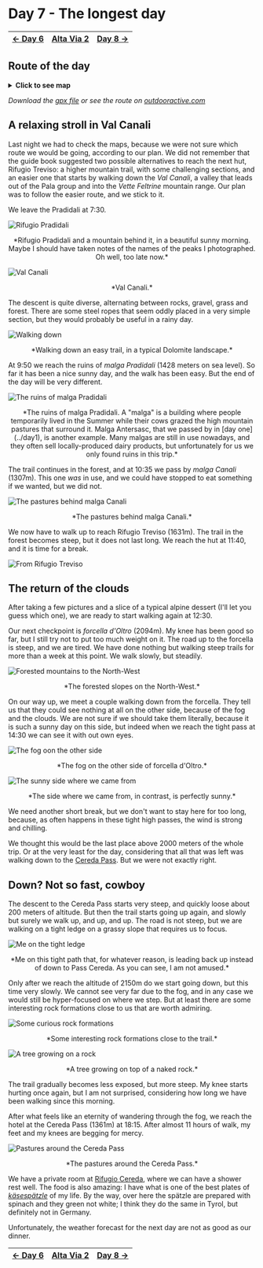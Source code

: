# Day 7 - The longest day

|[← Day 6](../day6)|[Alta Via 2](../)|[Day 8 →](../day8)|
|:-|:-:|-:|

## Route of the day

<details>
<summary><strong>Click to see map</strong></summary>
<img src="../img/26-0000-map.png">
</details>

*Download the [gpx file](../gpx/av2-day7.gpx) or see the route on
[outdooractive.com](https://www.outdooractive.com/en/route/hiking-trail/san-martino-di-castrozza-primiero-vanoi/-2025-alta-via-2-day-7/325542923/?share=%7E3zdmdrba%244ossqbdf)*

## A relaxing stroll in Val Canali

Last night we had to check the maps, because we were not sure which route
we would be going, according to our plan. We did not remember that the
guide book suggested two possible alternatives to reach the next hut,
Rifugio Treviso: a higher mountain trail, with some challenging sections,
and an easier one that starts by walking down the *Val Canali*, a valley
that leads out of the Pala group and into the *Vette Feltrine* mountain
range. Our plan was to follow the easier route, and we stick to it.

We leave the Pradidali at 7:30.

![Rifugio Pradidali](../img/26-0735-pradidali.jpg)
<p align="center">
*Rifugio Pradidali and a mountain behind it, in a beautiful sunny morning.
Maybe I should have taken notes of the names of the peaks I photographed.
Oh well, too late now.*
</p>

![Val Canali](../img/26-0801-val-canali.jpg)
<p align="center">*Val Canali.*</p>

The descent is quite diverse, alternating between rocks, gravel, grass
and forest.  There are some steel ropes that seem oddly placed in a very
simple section, but they would probably be useful in a rainy day.

![Walking down](../img/26-0814-walking-down.jpg)
<p align="center">
*Walking down an easy trail, in a typical Dolomite landscape.*
</p>

At 9:50 we reach the ruins of *malga Pradidali* (1428 meters on sea level).
So far it has been a nice sunny day, and the walk has been easy.  But the
end of the day will be very different.

![The ruins of malga Pradidali](../img/26-0954-malga-pradidali.jpg)
<p align="center">
*The ruins of malga Pradidali. A "malga" is a building where people
temporarily lived in the Summer while their cows grazed the high mountain
pastures that surround it. Malga Antersasc, that we passed by in
[day one](../day1), is another example. Many malgas are still in use nowadays,
and they often sell locally-produced dairy products, but unfortunately
for us we only found ruins in this trip.*
</p>

The trail continues in the forest, and at 10:35 we pass by *malga
Canali* (1307m).  This one *was* in use, and we could have stopped to
eat something if we wanted, but we did not.

![The pastures behind malga Canali](../img/26-1040-from-malga-canali.jpg)
<p align="center">*The pastures behind malga Canali.*</p>

We now have to walk up to reach Rifugio Treviso (1631m). The trail in
the forest becomes steep, but it does not last long. We reach the hut
at 11:40, and it is time for a break.

![From Rifugio Treviso](../img/26-1206-treviso.jpg)

## The return of the clouds

After taking a few pictures and a slice of a typical alpine dessert (I'll
let you guess which one), we are ready to start walking again at 12:30.

Our next checkpoint is *forcella d'Oltro* (2094m). My knee has been
good so far, but I still try not to put too much weight on it. The road
up to the forcella is steep, and we are tired. We have done nothing but
walking steep trails for more than a week at this point. We walk slowly,
but steadily.

![Forested mountains to the North-West](../img/26-1354-forested-slopes.jpg)
<p align="center">
*The forested slopes on the North-West.*

On our way up, we meet a couple walking down from the forcella. They
tell us that they could see nothing at all on the other side, because
of the fog and the clouds. We are not sure if we should take them
literally, because it is such a sunny day on this side, but indeed
when we reach the tight pass at 14:30 we can see it with out own eyes.

![The fog oon the other side](../img/26-1432-fog.jpg)
<p align="center">*The fog on the other side of forcella d'Oltro.*</p>

![The sunny side where we came from](../img/26-1439-not-fog.jpg)
<p align="center">
*The side where we came from, in contrast, is perfectly sunny.*
</p>

We need another short break, but we don't want to stay here for
too long, because, as often happens in these tight high passes,
the wind is strong and chilling.

We thought this would be the last place above 2000 meters of the whole
trip. Or at the very least for the day, considering that all that was
left was walking down to the
[Cereda Pass](https://en.wikipedia.org/wiki/Cereda_Pass).
But we were not exactly right.

## Down? Not so fast, cowboy

The descent to the Cereda Pass starts very steep, and quickly loose
about 200 meters of altitude. But then the trail starts going up again,
and slowly but surely we walk up, and up, and up. The road is not steep,
but we are walking on a tight ledge on a grassy slope that requires us
to focus.

![Me on the tight ledge](../img/26-1603-tight-ledge.jpg)
<p align="center">
*Me on this tight path that, for whatever reason, is leading back
up instead of down to Pass Cereda. As you can see, I am not amused.*
</p>

Only after we reach the altitude of 2150m do we start going down,
but this time very slowly. We cannot see very far due to the fog,
and in any case we would still be hyper-focused on where we step.
But at least there are some interesting rock formations close to
us that are worth admiring.

![Some curious rock formations](../img/26-1619-rocks.jpg)
<p align="center">*Some interesting rock formations close to the trail.*</p>

![A tree growing on a rock](../img/26-1644-tree.jpg)
<p align="center">*A tree growing on top of a naked rock.*</p>

The trail gradually becomes less exposed, but more steep. My knee starts
hurting once again, but I am not surprised, considering how long we have
been walking since this morning.

After what feels like an eternity of wandering through the fog,
we reach the hotel at the Cereda Pass (1361m) at 18:15. After
almost 11 hours of walk, my feet and my knees are begging for mercy.

![Pastures around the Cereda Pass](../img/26-1758-cereda.jpg)
<p align="center">
*The pastures around the Cereda Pass.*
</p>

We have a private room at [Rifugio Cereda](https://www.rifugiocereda.com/en/),
where we can have a shower rest well. The food is also amazing: I have
what is one of the best plates of
[*käsespätzle*](https://en.wikipedia.org/wiki/K%C3%A4sesp%C3%A4tzle)
of my life. By the way, over here the spätzle are prepared with spinach
and they green not white; I think they do the same in Tyrol, but definitely
not in Germany.

Unfortunately, the weather forecast for the next day are not as good
as our dinner.

|[← Day 6](../day6)|[Alta Via 2](../)|[Day 8 →](../day8)|
|:-|:-:|-:|

